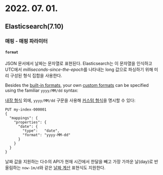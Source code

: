 # 2022. 07. 01.

## Elasticsearch(7.10)

### 매핑 - 매핑 파라미터

#### `format`

JSON 문서에서 날짜는 문자열로 표현된다. Elasticsearch는 이 문자열을 인식하고 UTC에서 *milliseconds-since-the-epoch*를 나타내는 long 값으로 파싱하기 위해 미리 구성된 형식 집합을 사용한다.

Besides the [built-in formats](https://www.elastic.co/guide/en/elasticsearch/reference/7.10/mapping-date-format.html#built-in-date-formats), your own [custom formats](https://www.elastic.co/guide/en/elasticsearch/reference/7.10/mapping-date-format.html#custom-date-formats) can be specified using the familiar `yyyy/MM/dd` syntax:

[내장 형식][built-in-date-formats] 외에, `yyyy/MM/dd` 구문을 사용해 [커스텀 형식][custom-date-formats]을 명시할 수 있다:

```http
PUT my-index-000001
{
  "mappings": {
    "properties": {
      "date": {
        "type":   "date",
        "format": "yyyy-MM-dd"
      }
    }
  }
}
```

날짜 값을 지원하는 다수의 API가 현재 시간에서 한달을 빼고 가장 가까운 날(day)로 반올림하는 `now-1m/d`와 같은 [날짜 계산][date-math] 표현식도 지원한다.

[built-in-date-formats]: https://www.elastic.co/guide/en/elasticsearch/reference/7.10/mapping-date-format.html#built-in-date-formats
[custom-date-formats]: https://www.elastic.co/guide/en/elasticsearch/reference/7.10/mapping-date-format.html#custom-date-formats
[date-math]: https://www.elastic.co/guide/en/elasticsearch/reference/7.10/common-options.html#date-math